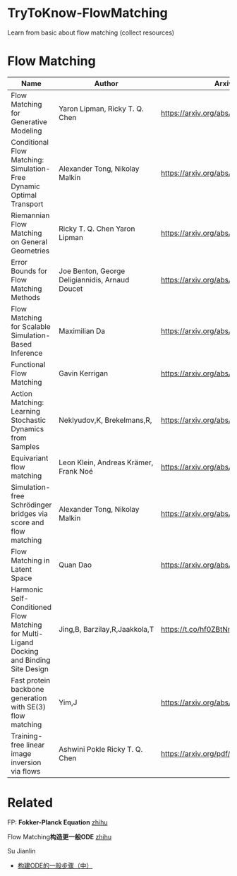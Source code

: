 # TryToKnow-FlowMatching
Learn from basic about flow matching (collect resources)

# Flow Matching

| Name | Author | Arxiv | GitHub | Time | Thread | Misc |
| --- | --- | --- | --- | --- | --- | --- |
| Flow Matching for Generative Modeling | Yaron Lipman, Ricky T. Q. Chen | https://arxiv.org/abs/2210.02747 |  | October 06, 2022 |  |  |
| Conditional Flow Matching: Simulation-Free Dynamic Optimal Transport | Alexander Tong, Nikolay Malkin | https://arxiv.org/abs/2302.00482 |  | February 01, 2023 |  |  |
| Riemannian Flow Matching on General Geometries | Ricky T. Q. Chen Yaron Lipman | https://arxiv.org/abs/2302.03660 |  | February 07, 2023 |  |  |
| Error Bounds for Flow Matching Methods | Joe Benton, George Deligiannidis, Arnaud Doucet | https://arxiv.org/abs/2305.16860 |  | May 26, 2023 |  | theory |
| Flow Matching for Scalable Simulation-Based Inference | Maximilian Da | https://arxiv.org/abs/2305.17161 |  | May 26, 2023 |  |  |
| Functional Flow Matching | Gavin Kerrigan | https://arxiv.org/abs/2305.17209 |  | May 26, 2023 |  |  |
| Action Matching: Learning Stochastic Dynamics from Samples | Neklyudov,K, Brekelmans,R,| https://arxiv.org/abs/2210.06662 |  (jax)| 8 Jun 2023 | https://twitter.com/HannesStaerk/status/1711160891440553988 | related |
| Equivariant flow matching | Leon Klein, Andreas Krämer, Frank Noé | https://arxiv.org/abs/2306.15030 |  | June 26, 2023 |  |  |
| Simulation-free Schrödinger bridges via score and flow matching | Alexander Tong, Nikolay Malkin | https://arxiv.org/abs/2307.03672 |  | July 07, 2023 |  |  |
| Flow Matching in Latent Space | Quan Dao | https://arxiv.org/abs/2307.08698 |  | July 17, 2023 |  |  |
| Harmonic Self-Conditioned Flow Matching for Multi-Ligand Docking and Binding Site Design | Jing,B, Barzilay,R,Jaakkola,T | https://t.co/hf0ZBtNm4d |  | 9 Oct 2023 | https://twitter.com/HannesStaerk/status/1711831465947025671 | Docking |
| Fast protein backbone generation with SE(3) flow matching |Yim,J | https://arxiv.org/abs/2310.05297 |  | 10 Oct 2023 | https://twitter.com/json_yim/status/1711820093808857506 | protein backbone generation |
| Training-free linear image inversion via flows | Ashwini Pokle Ricky T. Q. Chen | https://arxiv.org/pdf/2310.04432.pdf |  | 25 Sep 2023 | https://twitter.com/ashwini1024/status/1711785219420815408 | image-to-image |

# Related

FP: ****Fokker-Planck Equation**** [zhihu](https://zhuanlan.zhihu.com/p/142216870)

Flow Matching****构造更一般ODE**** [zhihu](https://zhuanlan.zhihu.com/p/636257608)

Su Jianlin
* [构建ODE的一般步骤（中）](https://spaces.ac.cn/archives/9379)

